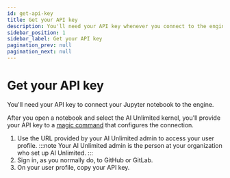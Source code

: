 ```yaml
---
id: get-api-key
title: Get your API key
description: You'll need your API key whenever you connect to the engine from a Jupyter notebook.
sidebar_position: 1
sidebar_label: Get your API key
pagination_prev: null
pagination_next: null
---
```


# Get your API key

You'll need your API key to connect your Jupyter notebook to the engine. 

After you open a notebook and select the AI Unlimited kernel, you'll provide your API key to a [magic command](/docs/explore-and-analyze-data/magic-commands.md) that configures the connection.

1. Use the URL provided by your AI Unlimited admin to access your user profile.
:::note
Your AI Unlimited admin is the person at your organization who set up AI Unlimited.
:::
2. Sign in, as you normally do, to GitHub or GitLab.
3. On your user profile, copy your API key.





